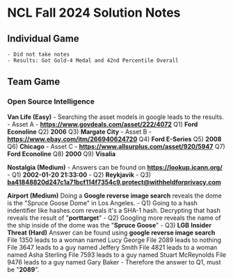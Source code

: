 # NCL Fall 2024 Solution Notes
## Individual Game
    - Did not take notes
    - Results: Got Gold-4 Medal and 42nd Percentile Overall
## Team Game
### Open Source Intelligence
  **Van Life (Easy)**
    - Searching the asset models in google leads to the results.
    - Asset A - __https://www.govdeals.com/asset/222/4072__
      Q1) **Ford Econoline**
      Q2) **2006**
      Q3) **Margate City**
    - Asset B - __https://www.ebay.com/itm/266940624720__
      Q4) **Ford E-Series**
      Q5) **2008**
      Q6) **Chicago**
    - Asset C - __https://www.allsurplus.com/asset/920/5947__
      Q7) **Ford Econoline**
      Q8) **2000**
      Q9) **Visalia**

  **Nostalgia (Medium)**
    - Answers can be found on __https://lookup.icann.org/__
    - Q1) **2002-01-20 21:33:00**
    - Q2) **Reykjavik**
    - Q3) **ba41848820d247c1a71bcf114f7354c9.protect@withheldforprivacy.com**

  **Airport (Medium)**
    Doing a __Google reverse image search__ reveals the dome is the "Spruce Goose Dome" in Los Angeles.
    - Q1) Going to a hash indentifier like hashes.com reveals it's a SHA-1 hash. Decrypting that hash reveals the result of "**porttarget**"
    - Q2) Googling more reveals the name of the ship inside of the dome was the "**Spruce Goose**"
    - Q3) **LGB**
  **Insider Threat (Hard)**
    Answer can be found using __google reverse image search__
    File 1350 leads to a woman named Lucy George
    File 2089 leads to nothing
    File 3647 leads to a guy named Jeffery Smith
    File 4821 leads to a woman named Asha Sterling
    File 7593 leads to a guy named Stuart McReynolds 
    File 9476 leads to a guy named Gary Baker
    - Therefore the answer to Q1, must be "**2089**".
